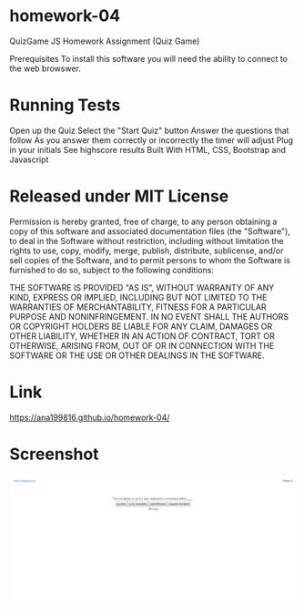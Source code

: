 # homework-04
QuizGame
JS Homework Assignment (Quiz Game)

Prerequisites
To install this software you will need the ability to connect to the web browswer.

 # Running Tests
Open up the Quiz
Select the "Start Quiz" button
Answer the questions that follow
As you answer them correctly or incorrectly the timer will adjust
Plug in your initials
See highscore results
Built With
HTML, CSS, Bootstrap and Javascript

# Released under MIT License


Permission is hereby granted, free of charge, to any person obtaining a copy of this software and associated documentation files (the "Software"), to deal in the Software without restriction, including without limitation the rights to use, copy, modify, merge, publish, distribute, sublicense, and/or sell copies of the Software, and to permit persons to whom the Software is furnished to do so, subject to the following conditions:


THE SOFTWARE IS PROVIDED "AS IS", WITHOUT WARRANTY OF ANY KIND, EXPRESS OR IMPLIED, INCLUDING BUT NOT LIMITED TO THE WARRANTIES OF MERCHANTABILITY, FITNESS FOR A PARTICULAR PURPOSE AND NONINFRINGEMENT. IN NO EVENT SHALL THE AUTHORS OR COPYRIGHT HOLDERS BE LIABLE FOR ANY CLAIM, DAMAGES OR OTHER LIABILITY, WHETHER IN AN ACTION OF CONTRACT, TORT OR OTHERWISE, ARISING FROM, OUT OF OR IN CONNECTION WITH THE SOFTWARE OR THE USE OR OTHER DEALINGS IN THE SOFTWARE.



# Link
https://ana199816.github.io/homework-04/
# Screenshot 
<img src="images/screen.png">
